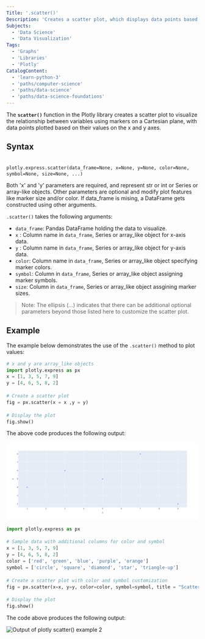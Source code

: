 ```yaml
---
Title: '.scatter()'
Description: 'Creates a scatter plot, which displays data points based on their values on the x and y axes.'
Subjects:
  - 'Data Science'
  - 'Data Visualization'
Tags:
  - 'Graphs'
  - 'Libraries'
  - 'Plotly'
CatalogContent:
  - 'learn-python-3'
  - 'paths/computer-science'
  - 'paths/data-science'
  - 'paths/data-science-foundations'
---
```


The **`scatter()`** function in the Plotly library creates a scatter plot to visualize the relationship between variables using markers on a Cartesian plane, with data points plotted based on their values on the x and y axes.

## Syntax

```pseudo

plotly.express.scatter(data_frame=None, x=None, y=None, color=None, symbol=None, size=None, ...)

```

Both 'x' and 'y' parameters are required, and represent str or int or Series or array-like objects. Other parameters are optional and modify plot features like marker size and/or color.
If data_frame is mising, a DataFrame gets constructed using other arguments.

`.scatter()` takes the following arguments:

- `data_frame`: Pandas DataFrame holding the data to visualize.
- `x` : Column name in `data_frame`, Series or array_like object for x-axis data.
- `y` : Column name in `data_frame`, Series or array_like object for y-axis data.
- `color`: Column name in `data_frame`, Series or array_like object specifying marker colors.
- `symbol`: Column in `data_frame`, Series or array_like object assigning marker symbols.
- `size`: Column in `data_frame`, Series or array_like object assgining marker sizes.

> Note: The ellipsis (...) indicates that there can be additional optional parameters beyond those listed here to customize the scatter plot.

## Example

The example below demonstrates the use of the `.scatter()` method to plot values:

```py
# x and y are array_like objects
import plotly.express as px
x = [1, 3, 5, 7, 9]
y = [4, 6, 5, 8, 2]

# Create a scatter plot
fig = px.scatter(x = x ,y = y)

# Display the plot
fig.show()
```

The above code produces the following output:

![Output of plotly scatter() example 1](https://raw.githubusercontent.com/Codecademy/docs/main/media/plotlyScatterOutput1.png)

```py
import plotly.express as px

# Sample data with additional columns for color and symbol
x = [1, 3, 5, 7, 9]
y = [4, 6, 5, 8, 2]
color = ['red', 'green', 'blue', 'purple', 'orange']
symbol = ['circle', 'square', 'diamond', 'star', 'triangle-up']

# Create a scatter plot with color and symbol customization
fig = px.scatter(x=x, y=y, color=color, symbol=symbol, title = "Scatter Plot with Colors and Symbols")

# Display the plot
fig.show()
```

The code above produces the following output:

![Output of plotly scatter() example 2](https://raw.githubusercontent.com/Codecademy/docs/main/media/plotlyScatterOutput2.png)
